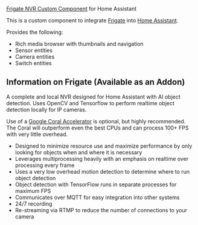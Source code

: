 [Frigate NVR Custom Component](https://github.com/blakeblackshear/frigate-hass-integration) for Home Assistant

This is a custom component to integrate [Frigate](https://github.com/blakeblackshear/frigate) into [Home Assistant](https://www.home-assistant.io).

Provides the following:
- Rich media browser with thumbnails and navigation
- Sensor entities
- Camera entities
- Switch entities

## Information on Frigate (Available as an Addon)
A complete and local NVR designed for Home Assistant with AI object detection. Uses OpenCV and Tensorflow to perform realtime object detection locally for IP cameras.

Use of a [Google Coral Accelerator](https://coral.ai/products/) is optional, but highly recommended. The Coral will outperform even the best CPUs and can process 100+ FPS with very little overhead.

- Designed to minimize resource use and maximize performance by only looking for objects when and where it is necessary
- Leverages multiprocessing heavily with an emphasis on realtime over processing every frame
- Uses a very low overhead motion detection to determine where to run object detection
- Object detection with TensorFlow runs in separate processes for maximum FPS
- Communicates over MQTT for easy integration into other systems
- 24/7 recording
- Re-streaming via RTMP to reduce the number of connections to your camera
